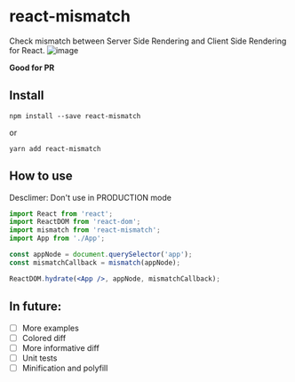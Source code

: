 # react-mismatch

Check mismatch between Server Side Rendering and Client Side Rendering for React.
![image](https://user-images.githubusercontent.com/2098777/48835699-dedf0a00-ed91-11e8-94e4-2a90ff2149f6.png)

**Good for PR**

## Install
```
npm install --save react-mismatch
```
or
```
yarn add react-mismatch
```

## How to use

Desclimer: Don't use in PRODUCTION mode

```jsx
import React from 'react';
import ReactDOM from 'react-dom';
import mismatch from 'react-mismatch';
import App from './App';

const appNode = document.querySelector('app');
const mismatchCallback = mismatch(appNode);

ReactDOM.hydrate(<App />, appNode, mismatchCallback);
```

## In future:
- [ ] More examples
- [ ] Colored diff
- [ ] More informative diff
- [ ] Unit tests
- [ ] Minification and polyfill
